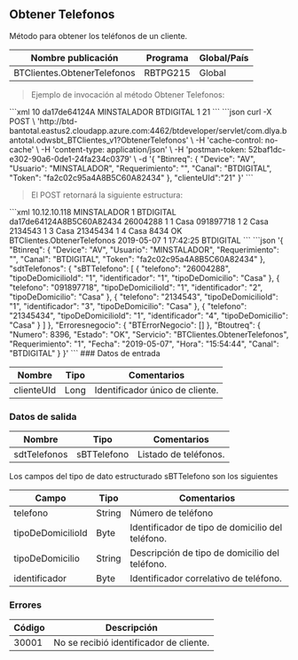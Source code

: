 ## Obtener Telefonos

Método para obtener los teléfonos de un cliente.

| Nombre publicación          | Programa | Global/País |
| --------------------------- | -------- | ----------- |
| BTClientes.ObtenerTelefonos | RBTPG215 | Global      |

> Ejemplo de invocación al método Obtener Telefonos:

<code-group>
<code-block title="XML" active>
```xml
<soapenv:Envelope xmlns:soapenv="http://schemas.xmlsoap.org/soap/envelope/" xmlns:bts="http://uy.com.dlya.bantotal/BTSOA/">
   <soapenv:Header/>
   <soapenv:Body>
      <bts:BTClientes.ObtenerTelefonos>
         <bts:Btinreq>
            <bts:Device>10</bts:Device>
            <bts:Token>da17de64124A</bts:Token>
            <bts:Usuario>MINSTALADOR</bts:Usuario>
            <bts:Canal>BTDIGITAL</bts:Canal>
            <bts:Requerimiento>1</bts:Requerimiento>
         </bts:Btinreq>
         <bts:clienteUId>21</bts:clienteUId>
      </bts:BTClientes.ObtenerTelefonos>
   </soapenv:Body>
</soapenv:Envelope>
```
</code-block>
 
<code-block title="JSON">
```json
curl -X POST \
  'http://btd-bantotal.eastus2.cloudapp.azure.com:4462/btdeveloper/servlet/com.dlya.bantotal.odwsbt_BTClientes_v1?ObtenerTelefonos' \
  -H 'cache-control: no-cache' \
  -H 'content-type: application/json' \
  -H 'postman-token: 52baf1dc-e302-90a6-0de1-24fa234c0379' \
  -d '{
	"Btinreq": {
		"Device": "AV",
		"Usuario": "MINSTALADOR",
		"Requerimiento": "",
		"Canal": "BTDIGITAL",
		"Token": "fa2c02c95a4A8B5C60A82434"
	},
	"clienteUId":"21"
}'
```
</code-block>
</code-group>
 
> El POST retornará la siguiente estructura:
 
<code-group>
<code-block title="XML" active>
```xml
<SOAP-ENV:Envelope xmlns:SOAP-ENV="http://schemas.xmlsoap.org/soap/envelope/" xmlns:xsd="http://www.w3.org/2001/XMLSchema" xmlns:SOAP-ENC="http://schemas.xmlsoap.org/soap/encoding/" xmlns:xsi="http://www.w3.org/2001/XMLSchema-instance">
   <SOAP-ENV:Body>
      <BTClientes.ObtenerTelefonosResponse xmlns="http://uy.com.dlya.bantotal/BTSOA/">
         <Btinreq>
            <Device>10.12.10.118</Device>
            <Usuario>MINSTALADOR</Usuario>
            <Requerimiento>1</Requerimiento>
            <Canal>BTDIGITAL</Canal>
            <Token>da17de64124A8B5C60A82434</Token>
         </Btinreq>
         <sdtTelefonos>
            <sBTTelefono>
               <telefono>26004288</telefono>
               <tipoDeDomicilioId>1</tipoDeDomicilioId>
               <identificador>1</identificador>
               <tipoDeDomicilio>Casa</tipoDeDomicilio>
            </sBTTelefono>
            <sBTTelefono>
               <telefono>091897718</telefono>
               <tipoDeDomicilioId>1</tipoDeDomicilioId>
               <identificador>2</identificador>
               <tipoDeDomicilio>Casa</tipoDeDomicilio>
            </sBTTelefono>
            <sBTTelefono>
               <telefono>2134543</telefono>
               <tipoDeDomicilioId>1</tipoDeDomicilioId>
               <identificador>3</identificador>
               <tipoDeDomicilio>Casa</tipoDeDomicilio>
            </sBTTelefono>
            <sBTTelefono>
               <telefono>21345434</telefono>
               <tipoDeDomicilioId>1</tipoDeDomicilioId>
               <identificador>4</identificador>
               <tipoDeDomicilio>Casa</tipoDeDomicilio>
            </sBTTelefono>
         </sdtTelefonos>
         <Erroresnegocio></Erroresnegocio>
         <Btoutreq>
            <Numero>8434</Numero>
            <Estado>OK</Estado>
            <Servicio>BTClientes.ObtenerTelefonos</Servicio>
            <Fecha>2019-05-07</Fecha>
            <Requerimiento>1</Requerimiento>
            <Hora>17:42:25</Hora>
            <Canal>BTDIGITAL</Canal>
         </Btoutreq>
      </BTClientes.ObtenerTelefonosResponse>
   </SOAP-ENV:Body>
</SOAP-ENV:Envelope>
```
</code-block>
 
<code-block title="JSON">
```json
'{
	"Btinreq": {
		"Device": "AV",
		"Usuario": "MINSTALADOR",
		"Requerimiento": "",
		"Canal": "BTDIGITAL",
		"Token": "fa2c02c95a4A8B5C60A82434"
	},
	"sdtTelefonos": {
		"sBTTelefono": [
			{
				"telefono": "26004288",
				"tipoDeDomicilioId": "1",
				"identificador": "1",
				"tipoDeDomicilio": "Casa"
			},
			{
				"telefono": "091897718",
				"tipoDeDomicilioId": "1",
				"identificador": "2",
				"tipoDeDomicilio": "Casa"
			},
			{
				"telefono": "2134543",
				"tipoDeDomicilioId": "1",
				"identificador": "3",
				"tipoDeDomicilio": "Casa"
			},
			{
				"telefono": "21345434",
				"tipoDeDomicilioId": "1",
				"identificador": "4",
				"tipoDeDomicilio": "Casa"
			}
		]
	},
    "Erroresnegocio": {
        "BTErrorNegocio": []
    },
    "Btoutreq": {
        "Numero": 8396,
        "Estado": "OK",
        "Servicio": "BTClientes.ObtenerTelefonos",
        "Requerimiento": "1",
        "Fecha": "2019-05-07",
        "Hora": "15:54:44",
        "Canal": "BTDIGITAL"
    }
}'
```
</code-block>
</code-group> 
### Datos de entrada
 
Nombre | Tipo | Comentarios
--------- | ----------- | -----------
clienteUId | Long | Identificador único de cliente.

### Datos de salida

| Nombre       | Tipo        | Comentarios           |
| ------------ | ----------- | --------------------- |
| sdtTelefonos | sBTTelefono | Listado de teléfonos. |

Los campos del tipo de dato estructurado sBTTelefono son los siguientes

| Campo             | Tipo   | Comentarios                                      |
| ----------------- | ------ | ------------------------------------------------ |
| telefono          | String | Número de teléfono                               |
| tipoDeDomicilioId | Byte   | Identificador de tipo de domicilio del teléfono. |
| tipoDeDomicilio   | String | Descripción de tipo de domicilio del teléfono.   |
| identificador     | Byte   | Identificador correlativo de teléfono.           |

### Errores

| Código | Descripción                             |
| ------ | --------------------------------------- |
| 30001  | No se recibió identificador de cliente. |
